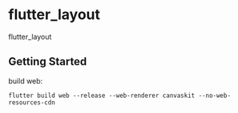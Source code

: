 # flutter_layout

flutter_layout

## Getting Started

build web:
```
flutter build web --release --web-renderer canvaskit --no-web-resources-cdn    
```